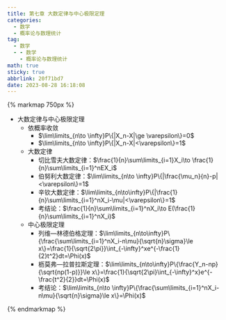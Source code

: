 ```yaml
---
title: 第七章 大数定律与中心极限定理
categories:
  - 数学
  - 概率论与数理统计
tag:
  - 数学
  - - 数学
    - 概率论与数理统计
math: true
sticky: true
abbrlink: 20f71bd7
date: 2023-08-28 16:18:08
---
```


{% markmap 750px %}

- 大数定律与中心极限定理
  - 依概率收敛
    - $\lim\limits_{n\to \infty}P\{|X_n-X|\ge \varepsilon\}=0$
    - $\lim\limits_{n\to \infty}P\{|X_n-X|<\varepsilon\}=1$
  - 大数定律
    - 切比雪夫大数定律：$\frac{1}{n}\sum\limits_{i=1}X_i\to \frac{1}{n}\sum\limits_{i=1}^nEX_i$
    - 伯努利大数定律：$\lim\limits_{n\to \infty}P\{|\frac{\mu_n}{n}-p|<\varepsilon\}=1$
    - 辛钦大数定律：$\lim\limits_{n\to\infty}P\{|\frac{1}{n}\sum\limits_{i=1}^nX_i-\mu|<\varepsilon\}=1$
    - 考结论：$\frac{1}{n}\sum\limits_{i=1}^nX_i\to E(\frac{1}{n}\sum\limits_{i=1}^nX_i)$
  - 中心极限定理
    - 列维—林德伯格定理：$\lim\limits_{n\to\infty}P\{\frac{\sum\limits_{i=1}^nX_i-n\mu}{\sqrt{n}\sigma}\le x\}=\frac{1}{\sqrt{2\pi}}\int_{-\infty}^xe^{-\frac{1}{2}t^2}dt=\Phi(x)$
    - 枥莫弗—拉普拉斯定理：$\lim\limits_{n\to\infty}P\{\frac{Y_n-np}{\sqrt{np(1-p)}}\le x\}=\frac{1}{\sqrt{2\pi}\int_{-\infty}^x}e^{-\frac{t^2}{2}}dt=\Phi(x)$
    - 考结论：$\lim\limits_{n\to \infty}P\{\frac{\sum\limits_{i=1}^nX_i-n\mu}{\sqrt{n}\sigma}\le x\}=\Phi(x)$


{% endmarkmap %}